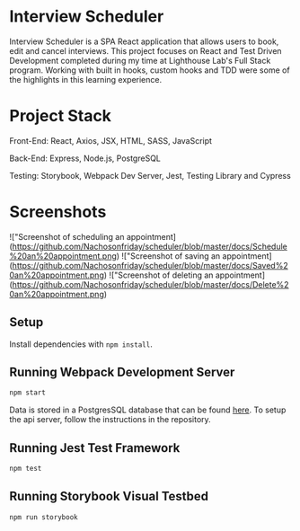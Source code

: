 # Interview Scheduler

Interview Scheduler is a SPA React application that allows users to book, edit and cancel interviews. This project focuses on React and Test Driven Development completed during my time at Lighthouse Lab's Full Stack program. Working with built in hooks, custom hooks and TDD were some of the highlights in this learning experience.

# Project Stack
Front-End: React, Axios, JSX, HTML, SASS, JavaScript

Back-End: Express, Node.js, PostgreSQL

Testing: Storybook, Webpack Dev Server, Jest, Testing Library and Cypress

# Screenshots

!["Screenshot of scheduling an appointment] (https://github.com/Nachosonfriday/scheduler/blob/master/docs/Schedule%20an%20appointment.png)
!["Screenshot of saving an appointment] (https://github.com/Nachosonfriday/scheduler/blob/master/docs/Saved%20an%20appointment.png)
!["Screenshot of deleting an appointment] (https://github.com/Nachosonfriday/scheduler/blob/master/docs/Delete%20an%20appointment.png)

## Setup

Install dependencies with `npm install`.

## Running Webpack Development Server

```sh
npm start
```

Data is stored in a PostgresSQL database that can be found [here](https://github.com/Nachosonfriday/scheduler-api). To setup the api server, follow the instructions in the repository.

## Running Jest Test Framework

```sh
npm test
```

## Running Storybook Visual Testbed

```sh
npm run storybook
```
